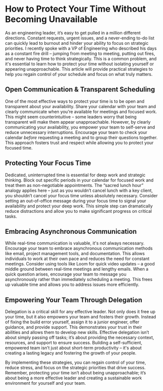 # How to Protect Your Time Without Becoming Unavailable

As an engineering leader, it’s easy to get pulled in a million different directions. Constant requests, urgent issues, and a never-ending to-do list can quickly lead to burnout and hinder your ability to focus on strategic priorities. I recently spoke with a VP of Engineering who described his days as a constant fire drill – jumping from meeting to meeting, putting out fires, and never having time to think strategically. This is a common problem, and it's essential to learn how to protect your time without isolating yourself or appearing unapproachable. This article will provide practical strategies to help you regain control of your schedule and focus on what truly matters.

## Open Communication & Transparent Scheduling

One of the most effective ways to protect your time is to be open and transparent about your availability. Share your calendar with your team and clearly communicate when you’re available for meetings and focused work. This might seem counterintuitive – some leaders worry that being transparent will make them appear unapproachable. However, by clearly communicating your availability, you empower your team to self-serve and reduce unnecessary interruptions. Encourage your team to check your calendar *before* requesting a meeting and to group their questions together. This approach fosters trust and respect while allowing you to protect your focused time.

## Protecting Your Focus Time

Dedicated, uninterrupted time is essential for deep work and strategic thinking. Block out specific periods in your calendar for focused work and treat them as non-negotiable appointments. The “sacred lunch hour” analogy applies here – just as you wouldn’t cancel lunch with a key client, you shouldn’t cancel your focus time unless absolutely necessary. Consider setting an out-of-office message during your focus time to signal your availability and protect your deep work. This simple step can dramatically reduce distractions and allow you to make significant progress on critical tasks.

## Embracing Asynchronous Communication

While real-time communication is valuable, it's not always necessary. Encourage your team to embrace asynchronous communication methods like email, project management tools, and documentation. This allows individuals to work at their own pace and reduces the need for constant meetings.  Consider using tools like Loom for quick video updates – a good middle ground between real-time meetings and lengthy emails. When a quick question arises, encourage your team to message you asynchronously rather than immediately scheduling a meeting. This frees up valuable time and allows you to address issues more efficiently.

## Empowering Your Team Through Delegation

Delegation is a critical skill for any effective leader. Not only does it free up your time, but it also empowers your team and fosters their growth.  Instead of fixing the build error yourself, assign it to a junior engineer, offer guidance, and provide support. This demonstrates your trust in their abilities and allows them to develop new skills. Effective delegation isn’t about simply passing off tasks; it’s about providing the necessary context, resources, and support to ensure success. Building a self-sufficient, empowered team isn’t just about short-term productivity – it's about creating a lasting legacy and fostering the growth of your people.



By implementing these strategies, you can regain control of your time, reduce stress, and focus on the strategic priorities that drive success. Remember, protecting your time isn’t about being unapproachable; it’s about being a more effective leader and creating a sustainable work environment for yourself and your team.